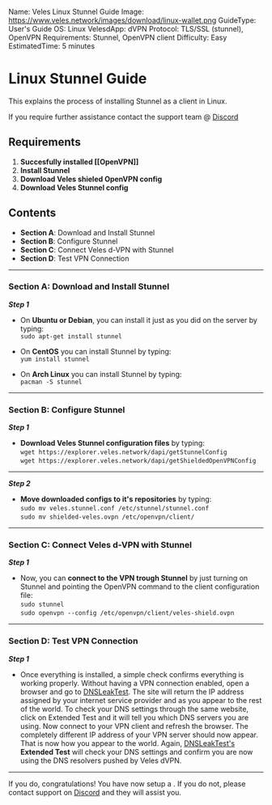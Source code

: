 Name:               Veles Linux Stunnel Guide
Image:              https://www.veles.network/images/download/linux-wallet.png
GuideType:          User's Guide
OS:                 Linux
VelesdApp:          dVPN
Protocol:           TLS/SSL (stunnel), OpenVPN
Requirements:       Stunnel, OpenVPN client
Difficulty:         Easy
EstimatedTime:      5 minutes

# Linux Stunnel Guide
This explains the process of installing Stunnel as a client in Linux.

If you require further assistance contact the support team @ [Discord](https://discord.gg/P528fGg)

## Requirements
1) **Succesfully installed [[OpenVPN]]**  
2) **Install Stunnel**  
3) **Download Veles shieled OpenVPN config**  
4) **Download Veles Stunnel config**   

## Contents
* **Section A**: Download and Install Stunnel
* **Section B**: Configure Stunnel
* **Section C**: Connect Veles d-VPN with Stunnel
* **Section D**: Test VPN Connection
***

### Section A: Download and Install Stunnel

***Step 1***  

* On **Ubuntu or Debian**, you can install it just as you did on the server by typing:  
`sudo apt-get install stunnel`  

* On **CentOS** you can install Stunnel by typing:  
`yum install stunnel`  

* On **Arch Linux** you can install Stunnel by typing:  
`pacman -S stunnel` 

***

### Section B: Configure Stunnel

***Step 1***  

* **Download Veles Stunnel configuration files** by typing:  
`wget https://explorer.veles.network/dapi/getStunnelConfig`  
`wget https://explorer.veles.network/dapi/getShieldedOpenVPNConfig`  

***
  
***Step 2***  

* **Move downloaded configs to it's repositories** by typing:  
`sudo mv veles.stunnel.conf /etc/stunnel/stunnel.conf`    
`sudo mv shielded-veles.ovpn /etc/openvpn/client/`

***

### Section C: Connect Veles d-VPN with Stunnel

***Step 1***  

* Now, you can **connect to the VPN trough Stunnel** by just turning on Stunnel and pointing the OpenVPN command to the client configuration file:  
`sudo stunnel`  
`sudo openvpn --config /etc/openvpn/client/veles-shield.ovpn`

***

### Section D: Test VPN Connection

***Step 1***  

* Once everything is installed, a simple check confirms everything is working properly. Without having a VPN connection enabled, open a browser and go to [DNSLeakTest](https://www.dnsleaktest.com/).
The site will return the IP address assigned by your internet service provider and as you appear to the rest of the world. To check your DNS settings through the same website, click on Extended Test and it will tell you which DNS servers you are using.
Now connect to your VPN client and refresh the browser. The completely different IP address of your VPN server should now appear. That is now how you appear to the world. Again, [DNSLeakTest's](https://www.dnsleaktest.com/) **Extended Test** will check your DNS settings and confirm you are now using the DNS resolvers pushed by Veles dVPN.

***

If you do, congratulations! You have now setup a . If you do not, please contact support on [Discord](https://discord.gg/P528fGg) and they will assist you.  
